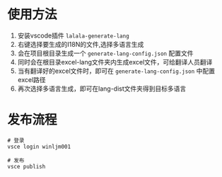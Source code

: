 # 使用方法

1. 安装vscode插件 `lalala-generate-lang`
2. 右键选择要生成的I18N的文件,选择多语言生成
3. 会在项目根目录生成一个 `generate-lang-config.json` 配置文件
4. 同时会在根目录excel-lang文件夹内生成excel文件，可给翻译人员翻译
5. 当有翻译好的excel文件时，即可在 `generate-lang-config.json` 中配置excel路径
6. 再次选择多语言生成，即可在lang-dist文件夹得到目标多语言

# 发布流程

```
# 登录
vsce login winljm001

# 发布
vsce publish

```
